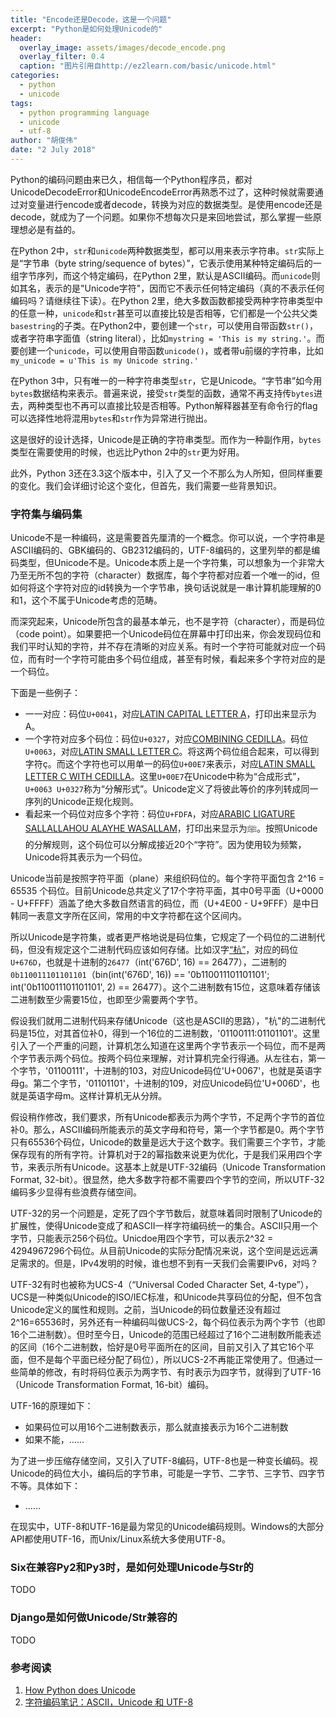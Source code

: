 ```yaml
---
title: "Encode还是Decode，这是一个问题"
excerpt: "Python是如何处理Unicode的"
header:
  overlay_image: assets/images/decode_encode.png
  overlay_filter: 0.4
  caption: "图片引用自http://ez2learn.com/basic/unicode.html"
categories:
  - python
  - unicode
tags:
  - python programming language
  - unicode
  - utf-8
author: "胡俊伟"
date: "2 July 2018"
---
```


Python的编码问题由来已久，相信每一个Python程序员，都对UnicodeDecodeError和UnicodeEncodeError再熟悉不过了，这种时候就需要通过对变量进行encode或者decode，转换为对应的数据类型。是使用encode还是decode，就成为了一个问题。如果你不想每次只是来回地尝试，那么掌握一些原理想必是有益的。
 
在Python 2中，`str`和`unicode`两种数据类型，都可以用来表示字符串。`str`实际上是“字节串（byte string/sequence of bytes）”，它表示使用某种特定编码后的一组字节序列，而这个特定编码，在Python 2里，默认是ASCII编码。而`unicode`则如其名，表示的是"Unicode字符"，因而它不表示任何特定编码（真的不表示任何编码吗？请继续往下读）。在Python 2里，绝大多数函数都接受两种字符串类型中的任意一种，`unicode`和`str`甚至可以直接比较是否相等，它们都是一个公共父类`basestring`的子类。在Python2中，要创建一个`str`，可以使用自带函数`str()`，或者字符串字面值（string literal），比如`mystring = 'This is my string.'`。而要创建一个`unicode`，可以使用自带函数`unicode()`，或者带u前缀的字符串，比如`my_unicode = u'This is my Unicode string.'`
 
在Python 3中，只有唯一的一种字符串类型`str`，它是Unicode。“字节串”如今用`bytes`数据结构来表示。普遍来说，接受`str`类型的函数，通常不再支持传`bytes`进去，两种类型也不再可以直接比较是否相等。Python解释器甚至有命令行的flag可以选择性地将混用`bytes`和`str`作为异常进行抛出。
 
这是很好的设计选择，Unicode是正确的字符串类型。而作为一种副作用，`bytes`类型在需要使用的时候，也远比Python 2中的`str`更为好用。
 
此外，Python 3还在3.3这个版本中，引入了又一个不那么为人所知，但同样重要的变化。我们会详细讨论这个变化，但首先，我们需要一些背景知识。

### 字符集与编码集

Unicode不是一种编码，这是需要首先厘清的一个概念。你可以说，一个字符串是ASCII编码的、GBK编码的、GB2312编码的，UTF-8编码的，这里列举的都是编码类型，但Unicode不是。Unicode本质上是一个字符集，可以想象为一个非常大乃至无所不包的字符（character）数据库，每个字符都对应着一个唯一的id，但如何将这个字符对应的id转换为一个字节串，换句话说就是一串计算机能理解的0和1，这个不属于Unicode考虑的范畴。

而深究起来，Unicode所包含的最基本单元，也不是字符（character），而是码位（code point）。如果要把一个Unicode码位在屏幕中打印出来，你会发现码位和我们平时认知的字符，并不存在清晰的对应关系。有时一个字符可能就对应一个码位，而有时一个字符可能由多个码位组成，甚至有时候，看起来多个字符对应的是一个码位。

下面是一些例子：
- 一一对应：码位`U+0041`，对应[LATIN CAPITAL LETTER A](http://www.fileformat.info/info/unicode/char/0041/index.htm)，打印出来显示为A。
- 一个字符对应多个码位：码位`U+0327`，对应[COMBINING CEDILLA](http://www.fileformat.info/info/unicode/char/0327/index.htm)。码位`U+0063`，对应[LATIN SMALL LETTER C](http://www.fileformat.info/info/unicode/char/0063/index.htm)。将这两个码位组合起来，可以得到字符ç。而这个字符也可以用单一的码位`U+00E7`来表示，对应[LATIN SMALL LETTER C WITH CEDILLA](http://www.fileformat.info/info/unicode/char/00e7/index.htm)。这里`U+00E7`在Unicode中称为“合成形式”，`U+0063 U+0327`称为“分解形式”。Unicode定义了将彼此等价的序列转成同一序列的Unicode正规化规则。
- 看起来一个码位对应多个字符：码位`U+FDFA`，对应[ARABIC LIGATURE SALLALLAHOU ALAYHE WASALLAM](http://www.fileformat.info/info/unicode/char/fdfa/index.htm)，打印出来显示为ﷺ。按照Unicode的分解规则，这个码位可以分解成接近20个“字符”。因为使用较为频繁，Unicode将其表示为一个码位。

Unicode当前是按照字符平面（plane）来组织码位的。每个字符平面包含 2^16 = 65535 个码位。目前Unicode总共定义了17个字符平面，其中0号平面（U+0000 - U+FFFF）涵盖了绝大多数自然语言的码位，而（U+4E00 - U+9FFF）是中日韩同一表意文字所在区间，常用的中文字符都在这个区间内。

所以Unicode是字符集，或者更严格地说是码位集，它规定了一个码位的二进制代码，但没有规定这个二进制代码应该如何存储。比如汉字[“杭”](https://www.fileformat.info/info/unicode/char/676d/index.htm)，对应的码位`U+676D`，也就是十进制的`26477`（int('676D', 16) == 26477），二进制的`0b110011101101101`（bin(int('676D', 16)) == '0b110011101101101'; int('0b110011101101101', 2) == 26477）。这个二进制数有15位，这意味着存储该二进制数至少需要15位，也即至少需要两个字节。

假设我们就用二进制代码来存储Unicode（这也是ASCII的思路），"杭"的二进制代码是15位，对其首位补0，得到一个16位的二进制数，'01100111:01101101'。这里引入了一个严重的问题，计算机怎么知道在这里两个字节表示一个码位，而不是两个字节表示两个码位。按两个码位来理解，对计算机完全行得通。从左往右，第一个字节，'01100111'，十进制的103，对应Unicode码位'U+0067'，也就是英语字母g。第二个字节，'01101101'，十进制的109，对应Unicode码位'U+006D'，也就是英语字母m。这样计算机无从分辨。

假设稍作修改，我们要求，所有Unicode都表示为两个字节，不足两个字节的首位补0。那么，ASCII编码所能表示的英文字母和符号，第一个字节都是0。两个字节只有65536个码位，Unicode的数量是远大于这个数字。我们需要三个字节，才能保存现有的所有字符。计算机对于2的幂指数来说更为优化，于是我们采用四个字节，来表示所有Unicode。这基本上就是UTF-32编码（Unicode Transformation Format, 32-bit）。很显然，绝大多数字符都不需要四个字节的空间，所以UTF-32编码多少显得有些浪费存储空间。

UTF-32的另一个问题是，定死了四个字节数后，就意味着同时限制了Unicode的扩展性，使得Unicode变成了和ASCII一样字符编码统一的集合。ASCII只用一个字节，只能表示256个码位。Unicdoe用四个字节，可以表示2^32 = 4294967296个码位。从目前Unicode的实际分配情况来说，这个空间是远远满足需求的。但是，IPv4发明的时候，谁也想不到有一天我们会需要IPv6，对吗？

UTF-32有时也被称为UCS-4（“Universal Coded Character Set, 4-type”），UCS是一种类似Unicode的ISO/IEC标准，和Unicode共享码位的分配，但不包含Unicode定义的属性和规则。之前，当Unicode的码位数量还没有超过2^16=65536时，另外还有一种编码叫做UCS-2，每个码位表示为两个字节（也即16个二进制数）。但时至今日，Unicode的范围已经超过了16个二进制数所能表述的区间（16个二进制数，恰好是0号平面所在的区间，目前又引入了其它16个平面，但不是每个平面已经分配了码位），所以UCS-2不再能正常使用了。但通过一些简单的修改，有时将码位表示为两字节、有时表示为四字节，就得到了UTF-16（Unicode Transformation Format, 16-bit）编码。

UTF-16的原理如下：
- 如果码位可以用16个二进制数表示，那么就直接表示为16个二进制数
- 如果不能，……

为了进一步压缩存储空间，又引入了UTF-8编码，UTF-8也是一种变长编码。视Unicode的码位大小，编码后的字节串，可能是一字节、二字节、三字节、四字节不等。具体如下：
- ……

在现实中，UTF-8和UTF-16是最为常见的Unicode编码规则。Windows的大部分API都使用UTF-16，而Unix/Linux系统大多使用UTF-8。

### Six在兼容Py2和Py3时，是如何处理Unicode与Str的

TODO

### Django是如何做Unicode/Str兼容的

TODO

### 参考阅读

1. [How Python does Unicode](https://www.b-list.org/weblog/2017/sep/05/how-python-does-unicode/)
2. [字符编码笔记：ASCII，Unicode 和 UTF-8](http://www.ruanyifeng.com/blog/2007/10/ascii_unicode_and_utf-8.html)
